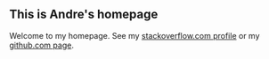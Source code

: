 ## This is Andre's homepage

Welcome to my homepage. See my [stackoverflow.com profile](https://stackoverflow.com/users/1753435) or my [github.com page](https://github.com/malchera).

